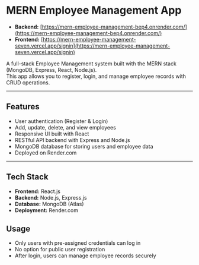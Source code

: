 # MERN Employee Management App

- **Backend:** [https://mern-employee-management-bep4.onrender.com/](https://mern-employee-management-bep4.onrender.com/)  
- **Frontend:** [https://mern-employee-management-seven.vercel.app/signin](https://mern-employee-management-seven.vercel.app/signin)

A full-stack Employee Management system built with the MERN stack (MongoDB, Express, React, Node.js).  
This app allows you to register, login, and manage employee records with CRUD operations.

---

## Features

- User authentication (Register & Login)  
- Add, update, delete, and view employees  
- Responsive UI built with React  
- RESTful API backend with Express and Node.js  
- MongoDB database for storing users and employee data  
- Deployed on Render.com  

---

## Tech Stack

- **Frontend:** React.js  
- **Backend:** Node.js, Express.js  
- **Database:** MongoDB (Atlas)  
- **Deployment:** Render.com  

## Usage

- Only users with pre-assigned credentials can log in  
- No option for public user registration  
- After login, users can manage employee records securely  
